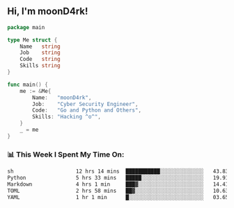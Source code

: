 <h2> Hi, I'm moonD4rk!</h2>

```go
package main

type Me struct {
	Name   string
	Job    string
	Code   string
	Skills string
}

func main() {
	me := &Me{
		Name:   "moonD4rk",
		Job:    "Cyber Security Engineer",
		Code:   "Go and Python and Others",
		Skills: "Hacking ^o^",
	}
	_ = me
}
```

<h3>📊 This Week I Spent My Time On:</h3>
<!-- <img align='right' src="https://github-readme-stats.vercel.app/api?username=moond4rk&show_icons=true&theme=radical", width="300" height="150"> -->

<!--START_SECTION:waka-->

```txt
sh                    12 hrs 14 mins  ███████████░░░░░░░░░░░░░░   43.83 %
Python                5 hrs 33 mins   █████░░░░░░░░░░░░░░░░░░░░   19.91 %
Markdown              4 hrs 1 min     ███▓░░░░░░░░░░░░░░░░░░░░░   14.41 %
TOML                  2 hrs 58 mins   ██▓░░░░░░░░░░░░░░░░░░░░░░   10.63 %
YAML                  1 hr 1 min      █░░░░░░░░░░░░░░░░░░░░░░░░   03.65 %
```

<!--END_SECTION:waka-->

